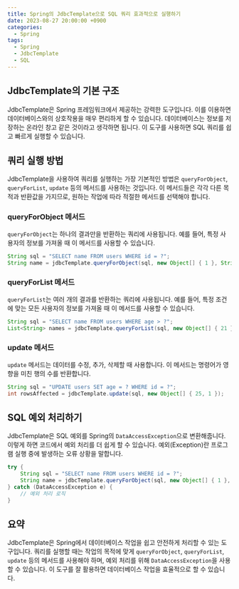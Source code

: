 ```yaml
---
title: Spring의 JdbcTemplate으로 SQL 쿼리 효과적으로 실행하기
date: 2023-08-27 20:00:00 +0900
categories:
  - Spring
tags:
  - Spring
  - JdbcTemplate
  - SQL
---
```

## JdbcTemplate의 기본 구조

JdbcTemplate은 Spring 프레임워크에서 제공하는 강력한 도구입니다. 이를 이용하면 데이터베이스와의 상호작용을 매우 편리하게 할 수 있습니다. 데이터베이스는 정보를 저장하는 온라인 창고 같은 것이라고 생각하면 됩니다. 이 도구를 사용하면 SQL 쿼리를 쉽고 빠르게 실행할 수 있습니다.

## 쿼리 실행 방법

JdbcTemplate을 사용하여 쿼리를 실행하는 가장 기본적인 방법은 `queryForObject`, `queryForList`, `update` 등의 메서드를 사용하는 것입니다. 이 메서드들은 각각 다른 목적과 반환값을 가지므로, 원하는 작업에 따라 적절한 메서드를 선택해야 합니다.

### queryForObject 메서드

`queryForObject`는 하나의 결과만을 반환하는 쿼리에 사용됩니다. 예를 들어, 특정 사용자의 정보를 가져올 때 이 메서드를 사용할 수 있습니다.

```java
String sql = "SELECT name FROM users WHERE id = ?";
String name = jdbcTemplate.queryForObject(sql, new Object[] { 1 }, String.class);
```

### queryForList 메서드

`queryForList`는 여러 개의 결과를 반환하는 쿼리에 사용됩니다. 예를 들어, 특정 조건에 맞는 모든 사용자의 정보를 가져올 때 이 메서드를 사용할 수 있습니다.

```java
String sql = "SELECT name FROM users WHERE age > ?";
List<String> names = jdbcTemplate.queryForList(sql, new Object[] { 21 }, String.class);
```

### update 메서드

`update` 메서드는 데이터를 수정, 추가, 삭제할 때 사용합니다. 이 메서드는 명령어가 영향을 미친 행의 수를 반환합니다.

```java
String sql = "UPDATE users SET age = ? WHERE id = ?";
int rowsAffected = jdbcTemplate.update(sql, new Object[] { 25, 1 });
```

## SQL 예외 처리하기

JdbcTemplate은 SQL 예외를 Spring의 `DataAccessException`으로 변환해줍니다. 이렇게 하면 코드에서 예외 처리를 더 쉽게 할 수 있습니다. 예외(Exception)란 프로그램 실행 중에 발생하는 오류 상황을 말합니다.

```java
try {
    String sql = "SELECT name FROM users WHERE id = ?";
    String name = jdbcTemplate.queryForObject(sql, new Object[] { 1 }, String.class);
} catch (DataAccessException e) {
    // 예외 처리 로직
}
```

## 요약

JdbcTemplate은 Spring에서 데이터베이스 작업을 쉽고 안전하게 처리할 수 있는 도구입니다. 쿼리를 실행할 때는 작업의 목적에 맞게 `queryForObject`, `queryForList`, `update` 등의 메서드를 사용해야 하며, 예외 처리를 위해 `DataAccessException`을 사용할 수 있습니다. 이 도구를 잘 활용하면 데이터베이스 작업을 효율적으로 할 수 있습니다.